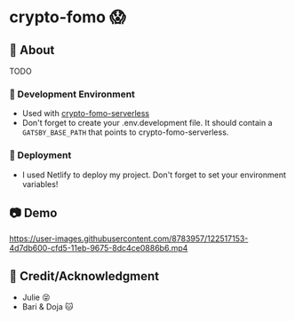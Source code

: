 # crypto-fomo 😱

## :beginner: About

TODO

### :nut_and_bolt: Development Environment

- Used with [crypto-fomo-serverless](https://github.com/jwaang/crypto-fomo-serverless)
- Don't forget to create your .env.development file. It should contain a `GATSBY_BASE_PATH` that points to crypto-fomo-serverless.

### :rocket: Deployment

- I used Netlify to deploy my project. Don't forget to set your environment variables!

## :camera: Demo

https://user-images.githubusercontent.com/8783957/122517153-4d7db600-cfd5-11eb-9675-8dc4ce0886b6.mp4

## :star2: Credit/Acknowledgment

- Julie :stuck_out_tongue_closed_eyes:
- Bari & Doja :cat:
